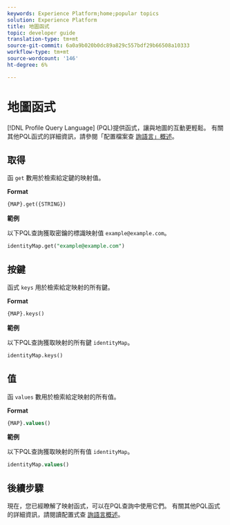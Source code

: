 ```yaml
---
keywords: Experience Platform;home;popular topics
solution: Experience Platform
title: 地圖函式
topic: developer guide
translation-type: tm+mt
source-git-commit: 6a0a9b020b0dc89a829c557bdf29b66508a10333
workflow-type: tm+mt
source-wordcount: '146'
ht-degree: 6%

---
```



# 地圖函式

[!DNL Profile Query Language] (PQL)提供函式，讓與地圖的互動更輕鬆。 有關其他PQL函式的詳細資訊，請參閱「配置檔案查 [詢語言」概述](./overview.md)。

## 取得

函 `get` 數用於檢索給定鍵的映射值。

**Format**

```sql
{MAP}.get({STRING})
```

**範例**

以下PQL查詢獲取密鑰的標識映射值 `example@example.com`。

```sql
identityMap.get("example@example.com")
```

## 按鍵

函式 `keys` 用於檢索給定映射的所有鍵。

**Format**

```sql
{MAP}.keys()
```

**範例**

以下PQL查詢獲取映射的所有鍵 `identityMap`。

```sql
identityMap.keys()
```

## 值

函 `values` 數用於檢索給定映射的所有值。

**Format**

```sql
{MAP}.values()
```

**範例**

以下PQL查詢獲取映射的所有值 `identityMap`。

```sql
identityMap.values()
```

## 後續步驟

現在，您已經瞭解了映射函式，可以在PQL查詢中使用它們。 有關其他PQL函式的詳細資訊，請閱讀配置式查 [詢語言概述](./overview.md)。
